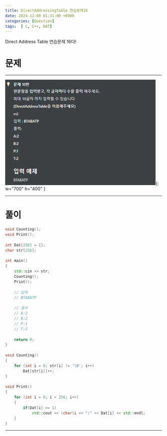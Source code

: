 ```yaml
---
title: DirectAddressingTable 연습문제16
date: 2024-12-09 01:31:00 +0900
categories: [Question]  
tags:  [ C, C++, DAT]
---
```


Direct Address Table 연습문제 16다!

# 문제   
---------------------------------------

![Desktop View](/assets/img/DAT20.png){: w="700" h="400" }

---------------------------------------

# 풀이

```c++
void Counting();
void Print();

int Dat[256] = {};
char str[256];

int main()
{
    std::cin >> str;
    Counting();
    Print();
    
    // 입력
    // BTABATP

    // 결과
    // A:2
    // B:2
    // P:1
    // T:2

    return 0;
}

void Counting()
{
    for (int i = 0; str[i] != '\0'; i++)
        Dat[str[i]]++;
}

void Print()
{
    for (int i = 0; i < 256; i++)
    {
        if(Dat[i] >= 1)
            std::cout << (char)i << ":" << Dat[i] << std::endl;
    }
}
```
---------------------------------------


